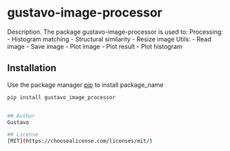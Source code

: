 # gustavo-image-processor

Description. 
The package gustavo-image-processor is used to:
	Processing:
		- Histogram matching 
		- Structural similarity
		- Resize image
	Utils:
		- Read image
		- Save image
		- Plot image
		- Plot result
		- Plot histogram

## Installation

Use the package manager [pip](https://pip.pypa.io/en/stable/) to install package_name

```bash
pip install gustavo_image_processor


## Author
Gustavo

## License
[MIT](https://choosealicense.com/licenses/mit/)
